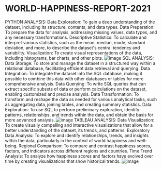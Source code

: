 # WORLD-HAPPINESS-REPORT-2021
PYTHON ANALYSIS:
Data Exploration: To gain a deep understanding of the dataset, including its structure, contents, and data types.
Data Preparation: To prepare the data for analysis, addressing missing values, data types, and any necessary transformations.
Descriptive Statistics: To calculate and interpret various statistics, such as the mean, median, mode, standard deviation, and more, to describe the dataset's central tendency and variability.
Visualization: To create visual representations of the data, including histograms, bar charts, and other plots.
![image](https://github.com/ApoorvaaMagesh/WORLD-HAPPINESS-REPORT-2021/assets/152591630/ae239488-68e5-4f04-93d8-64c189a48738)
SQL ANALYSIS:
Data Storage: To store and manage the dataset in a structured way within a relational database, facilitating efficient data retrieval and querying.
Data Integration: To integrate the dataset into the SQL database, making it possible to combine this data with other databases or tables for more comprehensive analysis.
Data Querying: To write SQL queries that can extract specific subsets of data or perform calculations on the dataset, enabling customized and precise analysis.
Data Transformation: To transform and reshape the data as needed for various analytical tasks, such as aggregating data, joining tables, and creating summary statistics.
Data Exploration: To use SQL to perform preliminary exploration, identify patterns, relationships, and trends within the data, and obtain the basis for more advanced analysis.
![image](https://github.com/ApoorvaaMagesh/WORLD-HAPPINESS-REPORT-2021/assets/152591630/cd6633e5-90ec-4ce2-8013-5c7bffc0fc46)
TABLEAU ANALYSIS:
Data Visualization: To create visually compelling and interactive visualizations that allow for a better understanding of the dataset, its trends, and patterns.
Exploratory Data Analysis: To explore and identify relationships, trends, and insights within the data, particularly in the context of world happiness and well-being.
Regional Comparison: To compare and contrast happiness scores, factors, and indicators across different regions and countries.
Time Trend Analysis: To analyze how happiness scores and factors have evolved over time by creating visualizations that show historical trends.
![image](https://github.com/ApoorvaaMagesh/WORLD-HAPPINESS-REPORT-2021/assets/152591630/49b2f7eb-9db8-407e-8293-14f5ea6a4d79)
